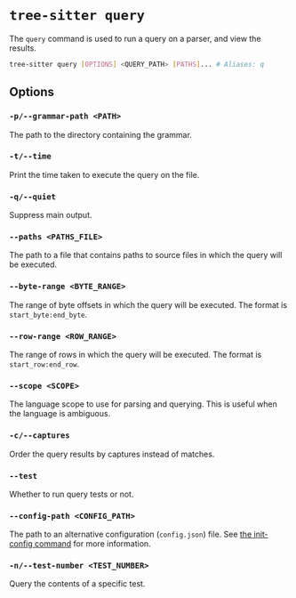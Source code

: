 # `tree-sitter query`

The `query` command is used to run a query on a parser, and view the results.

```bash
tree-sitter query [OPTIONS] <QUERY_PATH> [PATHS]... # Aliases: q
```

## Options

### `-p/--grammar-path <PATH>`

The path to the directory containing the grammar.

### `-t/--time`

Print the time taken to execute the query on the file.

### `-q/--quiet`

Suppress main output.

### `--paths <PATHS_FILE>`

The path to a file that contains paths to source files in which the query will be executed.

### `--byte-range <BYTE_RANGE>`

The range of byte offsets in which the query will be executed. The format is `start_byte:end_byte`.

### `--row-range <ROW_RANGE>`

The range of rows in which the query will be executed. The format is `start_row:end_row`.

### `--scope <SCOPE>`

The language scope to use for parsing and querying. This is useful when the language is ambiguous.

### `-c/--captures`

Order the query results by captures instead of matches.

### `--test`

Whether to run query tests or not.

### `--config-path <CONFIG_PATH>`

The path to an alternative configuration (`config.json`) file. See [the init-config command](./init-config.md) for more information.

### `-n/--test-number <TEST_NUMBER>`

Query the contents of a specific test.
